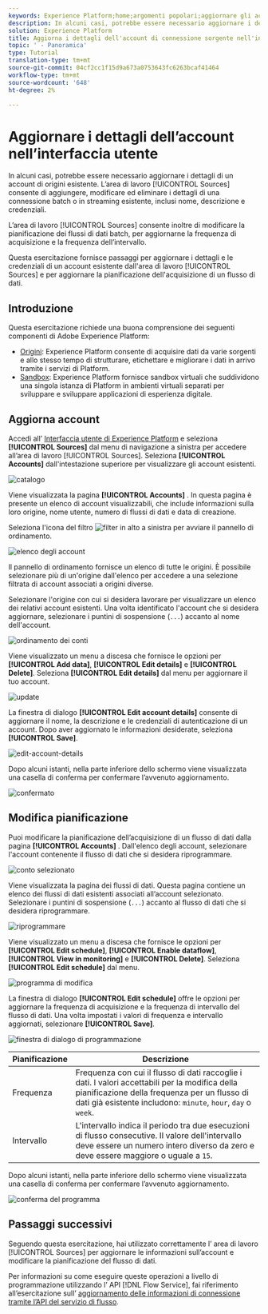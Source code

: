 ```yaml
---
keywords: Experience Platform;home;argomenti popolari;aggiornare gli account
description: In alcuni casi, potrebbe essere necessario aggiornare i dettagli di un account di origini esistente. L'area di lavoro Origini consente di aggiungere, modificare ed eliminare i dettagli di una connessione batch o in streaming esistente, inclusi nome, descrizione e credenziali.
solution: Experience Platform
title: Aggiorna i dettagli dell'account di connessione sorgente nell'interfaccia utente
topic: ' - Panoramica'
type: Tutorial
translation-type: tm+mt
source-git-commit: 04cf2cc1f15d9a673a0753643fc6263bcaf41464
workflow-type: tm+mt
source-wordcount: '648'
ht-degree: 2%

---
```



# Aggiornare i dettagli dell’account nell’interfaccia utente

In alcuni casi, potrebbe essere necessario aggiornare i dettagli di un account di origini esistente. L’area di lavoro [!UICONTROL Sources] consente di aggiungere, modificare ed eliminare i dettagli di una connessione batch o in streaming esistente, inclusi nome, descrizione e credenziali.

L’area di lavoro [!UICONTROL Sources] consente inoltre di modificare la pianificazione dei flussi di dati batch, per aggiornarne la frequenza di acquisizione e la frequenza dell’intervallo.

Questa esercitazione fornisce passaggi per aggiornare i dettagli e le credenziali di un account esistente dall&#39;area di lavoro [!UICONTROL Sources] e per aggiornare la pianificazione dell&#39;acquisizione di un flusso di dati.

## Introduzione

Questa esercitazione richiede una buona comprensione dei seguenti componenti di Adobe Experience Platform:

- [Origini](../../home.md): Experience Platform consente di acquisire dati da varie sorgenti e allo stesso tempo di strutturare, etichettare e migliorare i dati in arrivo tramite i servizi di Platform.
- [Sandbox](../../../sandboxes/home.md): Experience Platform fornisce sandbox virtuali che suddividono una singola istanza di Platform in ambienti virtuali separati per sviluppare e sviluppare applicazioni di esperienza digitale.

## Aggiorna account

Accedi all’ [Interfaccia utente di Experience Platform](https://platform.adobe.com) e seleziona **[!UICONTROL Sources]** dal menu di navigazione a sinistra per accedere all’area di lavoro [!UICONTROL Sources]. Seleziona **[!UICONTROL Accounts]** dall&#39;intestazione superiore per visualizzare gli account esistenti.

![catalogo](../../images/tutorials/update/catalog.png)

Viene visualizzata la pagina **[!UICONTROL Accounts]** . In questa pagina è presente un elenco di account visualizzabili, che include informazioni sulla loro origine, nome utente, numero di flussi di dati e data di creazione.

Seleziona l&#39;icona del filtro ![filter](../../images/tutorials/update/filter.png) in alto a sinistra per avviare il pannello di ordinamento.

![elenco degli account](../../images/tutorials/update/accounts-list.png)

Il pannello di ordinamento fornisce un elenco di tutte le origini. È possibile selezionare più di un&#39;origine dall&#39;elenco per accedere a una selezione filtrata di account associati a origini diverse.

Selezionare l&#39;origine con cui si desidera lavorare per visualizzare un elenco dei relativi account esistenti. Una volta identificato l&#39;account che si desidera aggiornare, selezionare i puntini di sospensione (`...`) accanto al nome dell&#39;account.

![ordinamento dei conti](../../images/tutorials/update/accounts-sort.png)

Viene visualizzato un menu a discesa che fornisce le opzioni per **[!UICONTROL Add data]**, **[!UICONTROL Edit details]** e **[!UICONTROL Delete]**. Seleziona **[!UICONTROL Edit details]** dal menu per aggiornare il tuo account.

![update](../../images/tutorials/update/update.png)

La finestra di dialogo **[!UICONTROL Edit account details]** consente di aggiornare il nome, la descrizione e le credenziali di autenticazione di un account. Dopo aver aggiornato le informazioni desiderate, seleziona **[!UICONTROL Save]**.

![edit-account-details](../../images/tutorials/update/edit-account-details.png)

Dopo alcuni istanti, nella parte inferiore dello schermo viene visualizzata una casella di conferma per confermare l’avvenuto aggiornamento.

![confermato](../../images/tutorials/update/update-confirmed.png)

## Modifica pianificazione

Puoi modificare la pianificazione dell’acquisizione di un flusso di dati dalla pagina **[!UICONTROL Accounts]** . Dall&#39;elenco degli account, selezionare l&#39;account contenente il flusso di dati che si desidera riprogrammare.

![conto selezionato](../../images/tutorials/update/select-account.png)

Viene visualizzata la pagina dei flussi di dati. Questa pagina contiene un elenco dei flussi di dati esistenti associati all’account selezionato. Selezionare i puntini di sospensione (`...`) accanto al flusso di dati che si desidera riprogrammare.

![riprogrammare](../../images/tutorials/update/reschedule.png)

Viene visualizzato un menu a discesa che fornisce le opzioni per **[!UICONTROL Edit schedule]**, **[!UICONTROL Enable dataflow]**, **[!UICONTROL View in monitoring]** e **[!UICONTROL Delete]**. Seleziona **[!UICONTROL Edit schedule]** dal menu.

![programma di modifica](../../images/tutorials/update/edit-schedule.png)

La finestra di dialogo **[!UICONTROL Edit schedule]** offre le opzioni per aggiornare la frequenza di acquisizione e la frequenza di intervallo del flusso di dati. Una volta impostati i valori di frequenza e intervallo aggiornati, selezionare **[!UICONTROL Save]**.

![finestra di dialogo di programmazione](../../images/tutorials/update/schedule-dialog-box.png)

| Pianificazione | Descrizione |
| ---------- | ----------- |
| Frequenza | Frequenza con cui il flusso di dati raccoglie i dati. I valori accettabili per la modifica della pianificazione della frequenza per un flusso di dati già esistente includono: `minute`, `hour`, `day` o `week`. |
| Intervallo | L&#39;intervallo indica il periodo tra due esecuzioni di flusso consecutive. Il valore dell&#39;intervallo deve essere un numero intero diverso da zero e deve essere maggiore o uguale a `15`. |

Dopo alcuni istanti, nella parte inferiore dello schermo viene visualizzata una casella di conferma per confermare l’avvenuto aggiornamento.

![conferma del programma](../../images/tutorials/update/schedule-confirm.png)

## Passaggi successivi

Seguendo questa esercitazione, hai utilizzato correttamente l’ area di lavoro [!UICONTROL Sources] per aggiornare le informazioni sull’account e modificare la pianificazione del flusso di dati.

Per informazioni su come eseguire queste operazioni a livello di programmazione utilizzando l’ API [!DNL Flow Service], fai riferimento all’esercitazione sull’ [aggiornamento delle informazioni di connessione tramite l’API del servizio di flusso](../../tutorials/api/update.md).